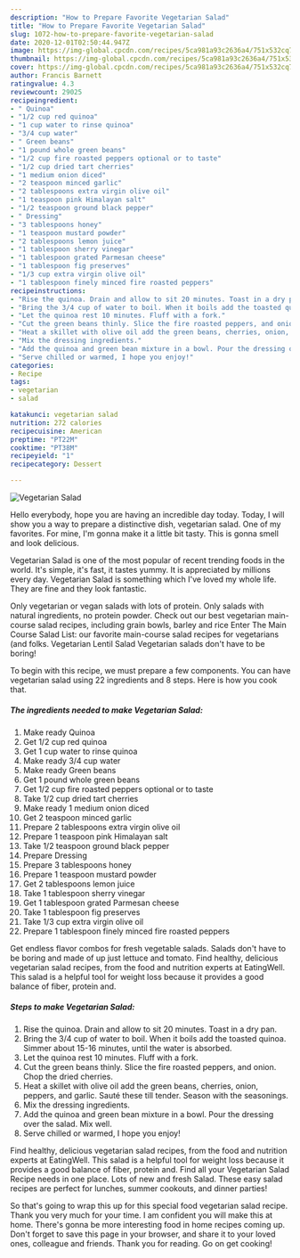 ```yaml
---
description: "How to Prepare Favorite Vegetarian Salad"
title: "How to Prepare Favorite Vegetarian Salad"
slug: 1072-how-to-prepare-favorite-vegetarian-salad
date: 2020-12-01T02:50:44.947Z
image: https://img-global.cpcdn.com/recipes/5ca981a93c2636a4/751x532cq70/vegetarian-salad-recipe-main-photo.jpg
thumbnail: https://img-global.cpcdn.com/recipes/5ca981a93c2636a4/751x532cq70/vegetarian-salad-recipe-main-photo.jpg
cover: https://img-global.cpcdn.com/recipes/5ca981a93c2636a4/751x532cq70/vegetarian-salad-recipe-main-photo.jpg
author: Francis Barnett
ratingvalue: 4.3
reviewcount: 29025
recipeingredient:
- " Quinoa"
- "1/2 cup red quinoa"
- "1 cup water to rinse quinoa"
- "3/4 cup water"
- " Green beans"
- "1 pound whole green beans"
- "1/2 cup fire roasted peppers optional or to taste"
- "1/2 cup dried tart cherries"
- "1 medium onion diced"
- "2 teaspoon minced garlic"
- "2 tablespoons extra virgin olive oil"
- "1 teaspoon pink Himalayan salt"
- "1/2 teaspoon ground black pepper"
- " Dressing"
- "3 tablespoons honey"
- "1 teaspoon mustard powder"
- "2 tablespoons lemon juice"
- "1 tablespoon sherry vinegar"
- "1 tablespoon grated Parmesan cheese"
- "1 tablespoon fig preserves"
- "1/3 cup extra virgin olive oil"
- "1 tablespoon finely minced fire roasted peppers"
recipeinstructions:
- "Rise the quinoa. Drain and allow to sit 20 minutes. Toast in a dry pan."
- "Bring the 3/4 cup of water to boil. When it boils add the toasted quinoa. Simmer about 15-16 minutes, until the water is absorbed."
- "Let the quinoa rest 10 minutes. Fluff with a fork."
- "Cut the green beans thinly. Slice the fire roasted peppers, and onion. Chop the dried cherries."
- "Heat a skillet with olive oil add the green beans, cherries, onion, peppers, and garlic. Sauté these till tender. Season with the seasonings."
- "Mix the dressing ingredients."
- "Add the quinoa and green bean mixture in a bowl. Pour the dressing over the salad. Mix well."
- "Serve chilled or warmed, I hope you enjoy!"
categories:
- Recipe
tags:
- vegetarian
- salad

katakunci: vegetarian salad 
nutrition: 272 calories
recipecuisine: American
preptime: "PT22M"
cooktime: "PT38M"
recipeyield: "1"
recipecategory: Dessert

---
```



![Vegetarian Salad](https://img-global.cpcdn.com/recipes/5ca981a93c2636a4/751x532cq70/vegetarian-salad-recipe-main-photo.jpg)

Hello everybody, hope you are having an incredible day today. Today, I will show you a way to prepare a distinctive dish, vegetarian salad. One of my favorites. For mine, I'm gonna make it a little bit tasty. This is gonna smell and look delicious.

Vegetarian Salad is one of the most popular of recent trending foods in the world. It's simple, it's fast, it tastes yummy. It is appreciated by millions every day. Vegetarian Salad is something which I've loved my whole life. They are fine and they look fantastic.

Only vegetarian or vegan salads with lots of protein. Only salads with natural ingredients, no protein powder. Check out our best vegetarian main-course salad recipes, including grain bowls, barley and rice Enter The Main Course Salad List: our favorite main-course salad recipes for vegetarians (and folks. Vegetarian Lentil Salad Vegetarian salads don&#39;t have to be boring!


To begin with this recipe, we must prepare a few components. You can have vegetarian salad using 22 ingredients and 8 steps. Here is how you cook that.

<!--inarticleads1-->

##### The ingredients needed to make Vegetarian Salad:

1. Make ready  Quinoa
1. Get 1/2 cup red quinoa
1. Get 1 cup water to rinse quinoa
1. Make ready 3/4 cup water
1. Make ready  Green beans
1. Get 1 pound whole green beans
1. Get 1/2 cup fire roasted peppers optional or to taste
1. Take 1/2 cup dried tart cherries
1. Make ready 1 medium onion diced
1. Get 2 teaspoon minced garlic
1. Prepare 2 tablespoons extra virgin olive oil
1. Prepare 1 teaspoon pink Himalayan salt
1. Take 1/2 teaspoon ground black pepper
1. Prepare  Dressing
1. Prepare 3 tablespoons honey
1. Prepare 1 teaspoon mustard powder
1. Get 2 tablespoons lemon juice
1. Take 1 tablespoon sherry vinegar
1. Get 1 tablespoon grated Parmesan cheese
1. Take 1 tablespoon fig preserves
1. Take 1/3 cup extra virgin olive oil
1. Prepare 1 tablespoon finely minced fire roasted peppers


Get endless flavor combos for fresh vegetable salads. Salads don&#39;t have to be boring and made of up just lettuce and tomato. Find healthy, delicious vegetarian salad recipes, from the food and nutrition experts at EatingWell. This salad is a helpful tool for weight loss because it provides a good balance of fiber, protein and. 

<!--inarticleads2-->

##### Steps to make Vegetarian Salad:

1. Rise the quinoa. Drain and allow to sit 20 minutes. Toast in a dry pan.
1. Bring the 3/4 cup of water to boil. When it boils add the toasted quinoa. Simmer about 15-16 minutes, until the water is absorbed.
1. Let the quinoa rest 10 minutes. Fluff with a fork.
1. Cut the green beans thinly. Slice the fire roasted peppers, and onion. Chop the dried cherries.
1. Heat a skillet with olive oil add the green beans, cherries, onion, peppers, and garlic. Sauté these till tender. Season with the seasonings.
1. Mix the dressing ingredients.
1. Add the quinoa and green bean mixture in a bowl. Pour the dressing over the salad. Mix well.
1. Serve chilled or warmed, I hope you enjoy!


Find healthy, delicious vegetarian salad recipes, from the food and nutrition experts at EatingWell. This salad is a helpful tool for weight loss because it provides a good balance of fiber, protein and. Find all your Vegetarian Salad Recipe needs in one place. Lots of new and fresh Salad. These easy salad recipes are perfect for lunches, summer cookouts, and dinner parties! 

So that's going to wrap this up for this special food vegetarian salad recipe. Thank you very much for your time. I am confident you will make this at home. There's gonna be more interesting food in home recipes coming up. Don't forget to save this page in your browser, and share it to your loved ones, colleague and friends. Thank you for reading. Go on get cooking!
